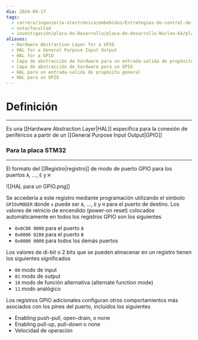 ```yaml
---
dia: 2024-09-17
tags:
  - carrera/ingeniería-electrónica/embebidos/Estrategias-de-control-de-periféricos
  - nota/facultad
  - investigación/placa-de-Desarrollo/placa-de-desarrollo-Nucleo-64/placa-STM32-F302R8
aliases:
  - Hardware Abstraction Layer for a GPIO
  - HAL for a General Purpose Input Output
  - HAL for a GPIO
  - Capa de abstracción de hardware para un entrada-salida de propósito general
  - Capa de abstracción de hardware para un GPIO
  - HAL para un entrada-salida de propósito general
  - HAL para un GPIO
---
```

# Definición
---
Es una [[Hardware Abstraction Layer|HAL]] específica para la conexión de periféricos a partir de un [[General Purpose Input Output|GPIO]]

### Para la placa STM32
---
El formato del [[Registro|registro]] de modo de puerto GPIO para los puertos `A`, ..., `E` y `H`

![[HAL para un GPIO.png]]

Se accedería a este registro mediante programación utilizando el símbolo `GPIOxMODER` donde `x` puede ser `A`, ..., `E` y `H` para el puerto de destino. Los valores de reinicio de encendido (power-on reset) colocados automáticamente en todos los registros GPIO son los siguientes
* `0x0C00 0000` para el puerto `A`
* `0x0000 0280` para el puerto `B`
* `0x0000 0000` para todos los demás puertos

Los valores de di-bit o $2$ bits que se pueden almacenar en un registro tienen los siguientes significados
* `00` modo de input
* `01` modo de output
* `10` modo de función alternativa (alternate function mode)
* `11` modo analógico 

Los registros GPIO adicionales configuran otros comportamientos más asociados con los pines del puerto, incluidos los siguientes
* Enabling push-pull, open-drain, o none
* Enabling pull-up, pull-down o none
* Velocidad de operación
